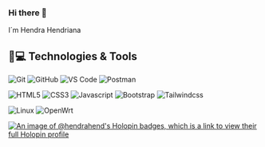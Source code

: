 ### Hi there 👋

I´m Hendra Hendriana
## 🚀💻 Technologies & Tools

  ![Git](https://img.shields.io/badge/-Git-black?style=flat-square&logo=git)
  ![GitHub](https://img.shields.io/badge/-GitHub-181717?style=flat-square&logo=github)
  ![VS Code](https://img.shields.io/badge/-VS%20Code-007ACC?style=flat-square&logo=visual-studio-code)
  ![Postman](https://img.shields.io/badge/Postman-black?style=flat-square&logo=postman)
  
  ![HTML5](https://img.shields.io/badge/HTML5-black?style=flat-square&logo=html5)
  ![CSS3](https://img.shields.io/badge/CSS3-black?style=flat-square&logo=css3)
  ![Javascript](https://img.shields.io/badge/Javascript-black?style=flat-square&logo=javascript)
  ![Bootstrap](https://img.shields.io/badge/Bootstrap-white?style=flat-square&logo=bootstrap)
  ![Tailwindcss](https://img.shields.io/badge/Tailwindcss-white?style=flat-square&logo=tailwindcss)

  ![Linux](https://img.shields.io/badge/Linux-black?style=flat-square&logo=linux)
  ![OpenWrt](https://img.shields.io/badge/Openwrt-black?style=flat-square&logo=openwrt)

  [![An image of @hendrahend's Holopin badges, which is a link to view their full Holopin profile](https://holopin.me/hendrahend)](https://holopin.io/@hendrahend)
